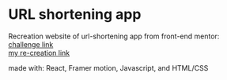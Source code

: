 # URL shortening app

Recreation website of url-shortening app from front-end mentor:<br/>
[challenge link](https://www.frontendmentor.io/challenges/url-shortening-api-landing-page-2ce3ob-G/hub)<br/>
[my re-creation link](https://tulza.github.io/url-shortening-api/)

made with:
React, Framer motion, Javascript, and HTML/CSS

